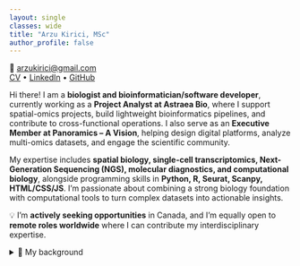 ```yaml
---
layout: single
classes: wide
title: "Arzu Kirici, MSc"
author_profile: false
---
```



📧 <a href="mailto:arzukirici@gmail.com">arzukirici@gmail.com</a>  
[CV](Arzu_Kirici_CV) • [LinkedIn](https://www.linkedin.com/in/arzu-kirici) • [GitHub](https://github.com/agkirici)

Hi there! I am a **biologist and bioinformatician/software developer**, currently working as a **Project Analyst at Astraea Bio**, where I support spatial-omics projects, build lightweight bioinformatics pipelines, and contribute to cross-functional operations. I also serve as an **Executive Member at Panoramics – A Vision**, helping design digital platforms, analyze multi-omics datasets, and engage the scientific community.

My expertise includes **spatial biology, single-cell transcriptomics, Next-Generation Sequencing (NGS), molecular diagnostics, and computational biology**, alongside programming skills in **Python, R, Seurat, Scanpy, HTML/CSS/JS**. I’m passionate about combining a strong biology foundation with computational tools to turn complex datasets into actionable insights.

💡 I’m **actively seeking opportunities** in Canada, and I’m equally open to **remote roles worldwide** where I can contribute my interdisciplinary expertise.

<details markdown="1">
<summary>🧬 My background</summary>

- I began my academic path with a **BSc in Biological Sciences at Ankara University**, where I built my foundation in molecular biology and genetics.
- I then pursued a **Master’s in Biology (Biotechnology, Ankara University)**, focusing on transcription factors (*YABBY* and *DOF*) under drought stress in *Phaseolus vulgaris*. During this time, I also supervised undergraduate thesis projects and presented award-winning posters at international conferences in Paris.
- My first international research experience was at **Wageningen University (Netherlands)**, where I worked on **plant physiology and seed dormancy**, contributing to a publication in *Journal of Experimental Botany* (2018).
- After moving into the health sciences, I joined **Mikrogen Genetic Disease Diagnostic Center (Turkey)** as a **Senior Biologist**, leading workflows for **whole-exome, whole-genome, and targeted genetic testing** in oncology, prenatal, and rare disease diagnostics.
- In **2021, I moved to Canada to study Computer Programming at Seneca College**, which gave me the opportunity to combine my strong molecular biology background with **technology and data-driven approaches**. This transition opened the path toward bioinformatics and software development.
- During the challenging times of the COVID-19 pandemic, I contributed as a **healthcare worker at Tikkle Scientific (Canada)**, performing large-scale **RT-PCR testing** for both clinical and film industry clients at the **CBS stage**. My role involved nucleic acid extraction, qPCR setup, QC interpretation, and ensuring reliable results under strict timelines and safety standards.
- More recently, I transitioned into the bioinformatics side, working as a **Project Analyst at Astraea Bio**, where I combine my wet lab expertise with computational tools to analyze **spatial omics datasets (Stomics, MSI, COMET)** and streamline project operations.
- I also serve as an **Executive Member at Panoramics – A Vision**, contributing as a computational creative and software developer, helping to develop digital platforms, analyze multi-omics data, and engage the scientific community.

</details>
